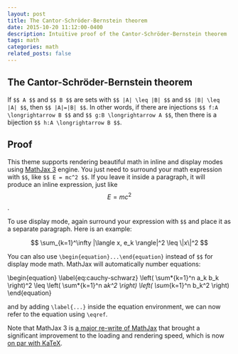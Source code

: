 ```yaml
---
layout: post
title: The Cantor-Schröder-Bernstein theorem
date: 2015-10-20 11:12:00-0400
description: Intuitive proof of the Cantor-Schröder-Bernstein theorem
tags: math
categories: math
related_posts: false
---
```


## The Cantor-Schröder-Bernstein theorem
If `$$ A $$` and `$$ B $$` are sets with `$$ |A| \leq |B| $$` and `$$ |B| \leq |A| $$`, then `$$ |A|=|B| $$`. In other words, if there are injections `$$ f:A \longrightarrow B $$` and `$$ g:B \longrightarrow A $$`, then there is a bijection `$$ h:A \longrightarrow B $$`.


## Proof
This theme supports rendering beautiful math in inline and display modes using [MathJax 3](https://www.mathjax.org/) engine. You just need to surround your math expression with `$$`, like `$$ E = mc^2 $$`. If you leave it inside a paragraph, it will produce an inline expression, just like $$ E = mc^2 $$.

To use display mode, again surround your expression with `$$` and place it as a separate paragraph. Here is an example:

$$
\sum_{k=1}^\infty |\langle x, e_k \rangle|^2 \leq \|x\|^2
$$

You can also use `\begin{equation}...\end{equation}` instead of `$$` for display mode math.
MathJax will automatically number equations:

\begin{equation}
\label{eq:cauchy-schwarz}
\left( \sum*{k=1}^n a_k b_k \right)^2 \leq \left( \sum*{k=1}^n a*k^2 \right) \left( \sum*{k=1}^n b_k^2 \right)
\end{equation}

and by adding `\label{...}` inside the equation environment, we can now refer to the equation using `\eqref`.

Note that MathJax 3 is [a major re-write of MathJax](https://docs.mathjax.org/en/latest/upgrading/whats-new-3.0.html) that brought a significant improvement to the loading and rendering speed, which is now [on par with KaTeX](http://www.intmath.com/cg5/katex-mathjax-comparison.php).
